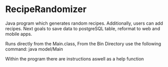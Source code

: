 # RecipeRandomizer
Java program which generates random recipes. Additionally, users can add recipes. Next goals to save data to postgreSQL table, reformat to web and mobile apps.

Runs directly from the Main.class,
From the Bin Directory use the following command:
java model/Main

Within the program there are instructions aswell as a help function
